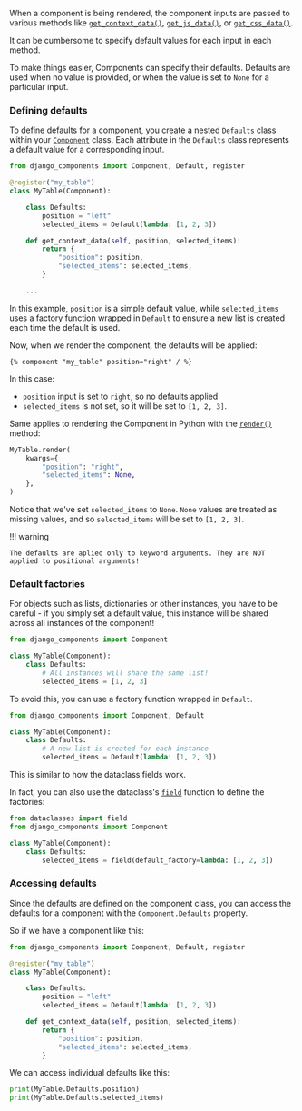 When a component is being rendered, the component inputs are passed to various methods like
[`get_context_data()`](../../../reference/api#django_components.Component.get_context_data),
[`get_js_data()`](../../../reference/api#django_components.Component.get_js_data),
or [`get_css_data()`](../../../reference/api#django_components.Component.get_css_data).

It can be cumbersome to specify default values for each input in each method.

To make things easier, Components can specify their defaults. Defaults are used when
no value is provided, or when the value is set to `None` for a particular input.

### Defining defaults

To define defaults for a component, you create a nested `Defaults` class within your
[`Component`](../../../reference/api#django_components.Component) class.
Each attribute in the `Defaults` class represents a default value for a corresponding input.

```py
from django_components import Component, Default, register

@register("my_table")
class MyTable(Component):

    class Defaults:
        position = "left"
        selected_items = Default(lambda: [1, 2, 3])

    def get_context_data(self, position, selected_items):
        return {
            "position": position,
            "selected_items": selected_items,
        }

    ...
```

In this example, `position` is a simple default value, while `selected_items` uses a factory function wrapped in `Default` to ensure a new list is created each time the default is used.

Now, when we render the component, the defaults will be applied:

```django
{% component "my_table" position="right" / %}
```

In this case:

- `position` input is set to `right`, so no defaults applied
- `selected_items` is not set, so it will be set to `[1, 2, 3]`.

Same applies to rendering the Component in Python with the
[`render()`](../../../reference/api#django_components.Component.render) method:

```py
MyTable.render(
    kwargs={
        "position": "right",
        "selected_items": None,
    },
)
```

Notice that we've set `selected_items` to `None`. `None` values are treated as missing values,
and so `selected_items` will be set to `[1, 2, 3]`.

!!! warning

    The defaults are aplied only to keyword arguments. They are NOT applied to positional arguments!

### Default factories

For objects such as lists, dictionaries or other instances, you have to be careful - if you simply set a default value, this instance will be shared across all instances of the component!

```py
from django_components import Component

class MyTable(Component):
    class Defaults:
        # All instances will share the same list!
        selected_items = [1, 2, 3]
```

To avoid this, you can use a factory function wrapped in `Default`.

```py
from django_components import Component, Default

class MyTable(Component):
    class Defaults:
        # A new list is created for each instance
        selected_items = Default(lambda: [1, 2, 3])
```

This is similar to how the dataclass fields work.

In fact, you can also use the dataclass's [`field`](https://docs.python.org/3/library/dataclasses.html#dataclasses.field) function to define the factories:

```py
from dataclasses import field
from django_components import Component

class MyTable(Component):
    class Defaults:
        selected_items = field(default_factory=lambda: [1, 2, 3])
```

### Accessing defaults

Since the defaults are defined on the component class, you can access the defaults for a component with the `Component.Defaults` property.

So if we have a component like this:

```py
from django_components import Component, Default, register

@register("my_table")
class MyTable(Component):

    class Defaults:
        position = "left"
        selected_items = Default(lambda: [1, 2, 3])

    def get_context_data(self, position, selected_items):
        return {
            "position": position,
            "selected_items": selected_items,
        }
```

We can access individual defaults like this:

```py
print(MyTable.Defaults.position)
print(MyTable.Defaults.selected_items)
```
